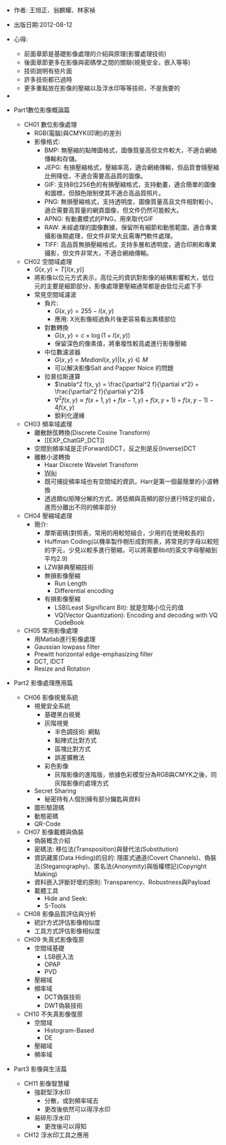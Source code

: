 - 作者: 王旭正、翁麒耀、林家禎
- 出版日期:2012-08-12

- 心得: 
	- 前面章節是基礎影像處理的介紹與原理(影響處理技術)
	- 後面章節更多在影像與密碼學之間的關聯(視覺安全，嵌入等等)
	- 技術說明有些片面
	- 許多技術都已過時
	- 更多重點放在影像的壓縮以及浮水印等等技術，不是我要的

- 

- Part1數位影像概論篇  
	- CH01 數位影像處理  
		- RGB(電腦)與CMYK(印刷)的差別
		- 影像格式: 
			- BMP: 無壓縮的點陣圖格式，圖像質量高但文件較大，不適合網絡傳輸和存儲。  
			- JEPG: 有損壓縮格式，壓縮率高，適合網絡傳輸，但品質會隨壓縮比例降低，不適合需要高品質的圖像。  
			- GIF: 支持8位256色的有損壓縮格式，支持動畫，適合簡單的圖像和圖標，但顏色限制使其不適合高品質照片。  
			- PNG: 無損壓縮格式，支持透明度，圖像質量高且文件相對較小，適合需要高質量的網頁圖像，但文件仍然可能較大。  
			- APNG: 有動畫模式的PNG，用來取代GIF
			- RAW: 未經處理的圖像數據，保留所有細節和動態範圍，適合專業攝影後期處理，但文件非常大且需專門軟件處理。  
			- TIFF: 高品質無損壓縮格式，支持多層和透明度，適合印刷和專業攝影，但文件非常大，不適合網絡傳輸。
	- CH02 空間域處理  
		- $G(x, y)=T[I(x, y)]$
		- 將影像以位元方式表示，高位元的資訊對影像的結構影響較大，低位元的主要是細節部分，影像處理要壓縮通常都是由低位元處下手
		- 常見空間域濾波
			- 負片: 
				- $G(x, y)=255-I(x, y)$
				- 應用: X光影像經過負片後更容易看出異樣部位
			- 對數轉換
				- $G(x, y)=c\times\log(1+I(x, y))$
				- 保留深色的像素值，將重複性較高處進行影像壓縮
			- 中位數濾波器
				- $G(x, y)=Median{I(x, y)|(x, y)\in M}$
				- 可以解決影像Salt and Papper Noice 的問題
			- 拉普拉斯運算
				- $\nabla^2 f(x, y) = \frac{\partial^2 f}{\partial x^2} + \frac{\partial^2 f}{\partial y^2}$
				- $\nabla^2 f(x, y) \approx f(x+1, y) + f(x-1, y) + f(x, y+1) + f(x, y-1) - 4f(x, y)$
				- 銳利化邊緣
	- CH03 頻率域處理  
		- 離散餘弦轉換(Discrete Cosine Transform) 
			-  [[EXP_ChatGP_DCT]]
		- 空間到頻率域是正(Forward)DCT，反之則是反(Inverse)DCT
		- 離散小波轉換
			- Haar Discrete Wavelet Transform
			- [Ｗiki](https://zh.wikipedia.org/zh-tw/%E9%9B%A2%E6%95%A3%E5%B0%8F%E6%B3%A2%E8%AE%8A%E6%8F%9B)
			- 既可捕捉頻率域也有空間域的資訊，Harr是第一個最簡單的小波轉換
			- 透過類似矩陣分解的方式，將低頻與高頻的部分進行特定的組合，進而分離出不同的頻率部分
	- CH04 壓縮域處理  
		- 簡介: 
			- 摩斯密碼(對照表，常用的用較短組合，少用的在使用較長的)
			- Huffman Coding(以機率製作樹形成對照表，將常見的字母以較短的字元，少見以較多進行壓縮，可以將需要8bit的英文字母壓縮到平均2.9)
			- LZW辭典壓縮技術
			- 無損影像壓縮
				- Run Length
				- Differential encoding
			- 有損影像壓縮
				- LSB(Least Significant Bit): 就是忽略小位元的值
				- VQ(Vector Quantization): Encoding and decoding with VQ CodeBook 
	- CH05 常用影像處理  
		- 用Matlab進行影像處理
		- Gaussian lowpass filter
		- Prewitt horizontal edge-emphasizing filter
		- DCT, IDCT
		- Resize and Rotation
- Part2 影像處理應用篇  
	- CH06 影像視覺系統  
		- 視覺安全系統
			- 基礎黑白視覺
			- 灰階視覺
				- 半色調技術: 網點
				- 點陣式比對方式
				- 區塊比對方式
				- 誤差擴散法
			- 彩色影像
				- 灰階影像的進階版，依據色彩模型分為RGB與CMYK之後，同灰階影像的處理方式
		- Secret Sharing
			- 秘密持有人個別擁有部分鑰匙與資料
		- 圖形驗證碼
		- 動態密碼
		- QR-Code
	- CH07 影像載體與偽裝  
		- 偽裝概念介紹
		- 密碼法: 移位法(Transposition)與替代法(Substitution)
		- 資訊藏匿(Data Hiding)的目的: 隱匿式通道(Covert Channels)、偽裝法(Steganography)、匿名法(Anonymity)與版權標記(Copyright Making)
		- 資料嵌入評斷好壞的原則: Transparency、Robustness與Payload
		- 載體工具
			- Hide and Seek: 
			- S-Tools
	- CH08 影像品質評估與分析
		- 統計方式評估影像相似度
		- 工具方式評估影像相似度
	- CH09 失真式影像復原  
		-  空間域基礎
			- LSB嵌入法
			- OPAP
			- PVD
		- 壓縮域
		- 頻率域
			- DCT偽裝技術
			- DWT偽裝技術
	- CH10 不失真影像復原  
		- 空間域
			- Histogram-Based
			- DE
		- 壓縮域
		- 頻率域
- Part3 影像與生活篇  
	- CH11 影像智慧權  
		- 強韌型浮水印
			- 分散，或到頻率域去
			- 更改後依然可以得浮水印
		- 易碎形浮水印
			- 更改後可以得知
	- CH12 浮水印工具之應用


